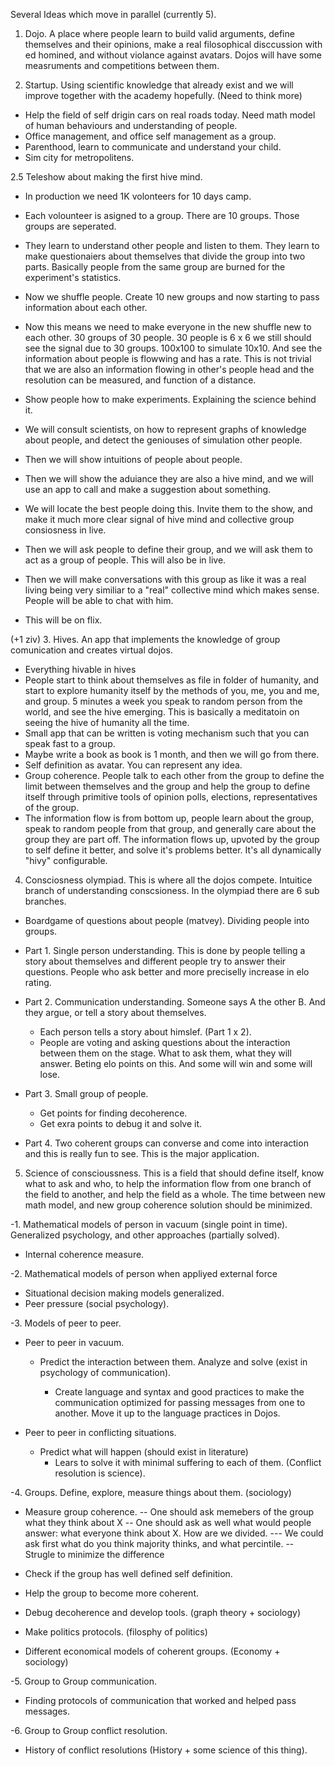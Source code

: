 Several Ideas which move in parallel (currently 5). 

1. Dojo. A place where people learn to build valid arguments, define themselves and their opinions, make a real filosophical disccussion with ed homined, and without violance against avatars. Dojos will have some measruments and competitions between them. 

2. Startup. Using scientific knowledge that already exist and we will improve together with the academy hopefully. (Need to think more) 
- Help the field of self drigin cars on real roads today. Need math model of human behaviours and understanding of people. 
- Office management, and office self management as a group. 
- Parenthood, learn to communicate and understand your child. 
- Sim city for metropolitens. 

2.5 Teleshow about making the first hive mind. 

- In production we need 1K volonteers for 10 days camp. 
- Each volounteer is asigned to a group. There are 10 groups. Those groups are seperated. 
- They learn to understand other people and listen to them. They learn to make questionaiers about themselves that divide the group into two parts. Basically people from the same group are burned for the experiment's statistics. 

- Now we shuffle people. Create 10 new groups and now starting to pass information about each other. 
- Now this means we need to make everyone in the new shuffle new to each other. 30 groups of 30 people. 30 people is 6 x 6 we still should see the signal due to 30 groups. 100x100 to simulate 10x10. And see the information about people is flowwing and has a rate. This is not trivial that we are also an information flowing in other's people head and the resolution can be measured, and function of a distance. 

- Show people how to make experiments. Explaining the science behind it. 
- We will consult scientists, on how to represent graphs of knowledge about people, and detect the geniouses of simulation other people. 

- Then we will show intuitions of people about people. 
- Then we will show the aduiance they are also a hive mind, and we will use an app to call and make a suggestion about something. 
- We will locate the best people doing this. Invite them to the show, and make it much more clear signal of hive mind and collective group consiosness in live. 

- Then we will ask people to define their group, and we will ask them to act as a group of people. This will also be in live. 
- Then we will make conversations with this group as like it was a real living being very similiar to a "real" collective mind which makes sense. People will be able to chat with him. 

- This will be on flix. 

(+1 ziv)
3. Hives. An app that implements the knowledge of group comunication and creates virtual dojos. 

- Everything hivable in hives 
- People start to think about themselves as file in folder of humanity, and start to explore humanity itself by the methods of you, me, you and me, and group. 5 minutes a week you speak to random person from the world, and see the hive emerging. This is basically a meditatoin on seeing the hive of humanity all the time. 
- Small app that can be written is voting mechanism such that you can speak fast to a group.
- Maybe write a book as book is 1 month, and then we will go from there. 
- Self definition as avatar. You can represent any idea. 
- Group coherence. People talk to each other from the group to define the limit between themselves and the group and help the group to define itself through primitive tools of opinion polls, elections, representatives of the group. 
- The information flow is from bottom up, people learn about the group, speak to random people from that group, and generally care about the group they are part off. The information flows up, upvoted by the group to self define it better, and solve it's problems better. It's all dynamically "hivy" configurable. 

4. Consciosness olympiad. This is where all the dojos compete. Intuitice branch of understanding conscsioness. In the olympiad there are 6 sub branches. 

- Boardgame of questions about people (matvey). Dividing people into groups. 

- Part 1. Single person understanding. This is done by people telling a story about themselves and different people try to answer their questions. People who ask better and more preciselly increase in elo rating. 

- Part 2. Communication understanding. Someone says A the other B. And they argue, or tell a story about themselves. 

  - Each person tells a story about himslef. (Part 1 x 2).
  - People are voting and asking questions about the interaction between them on the stage. What to ask them, what they will answer. Beting elo points on this. And some will win and some will lose. 

- Part 3. Small group of people. 

  - Get points for finding decoherence. 
  - Get exra points to debug it and solve it. 

- Part 4. Two coherent groups can converse and come into interaction and this is really fun to see. This is the major application. 

5. Science of conscioussness. This is a field that should define itself, know what to ask and who, to help the information flow from one branch of the field to another, and help the field as a whole. The time between new math model, and new group coherence solution should be minimized. 

-1. Mathematical models of person in vacuum (single point in time). Generalized psychology, and other approaches (partially solved). 

  - Internal coherence measure. 

-2. Mathematical models of person when appliyed external force 

  - Situational decision making models generalized. 
  - Peer pressure (social psychology). 

-3. Models of peer to peer. 

  - Peer to peer in vacuum. 

    - Predict the interaction between them. Analyze and solve (exist in psychology of communication). 

      - Create language and syntax and good practices to make the communication optimized for passing messages from one to another. Move it up to the language practices in Dojos. 

  - Peer to peer in conflicting situations. 
    - Predict what will happen (should exist in literature) 
      - Lears to solve it with minimal suffering to each of them. (Conflict resolution is science). 

-4. Groups. Define, explore, measure things about them. (sociology)
  - Measure group coherence. 
  -- One should ask memebers of the group what they think about X 
  -- One should ask as well what would people answer: what everyone think about X. How are we divided.
  --- We could ask first what do you think majority thinks, and what percintile. 
  -- Strugle to minimize the difference 
  
  - Check if the group has well defined self definition. 
  - Help the group to become more coherent. 
  - Debug decoherence and develop tools. (graph theory + sociology)
  - Make politics protocols. (filosphy of politics)
  - Different economical models of coherent groups. (Economy + sociology)

-5. Group to Group communication. 
  - Finding protocols of communication that worked and helped pass messages. 

-6. Group to Group conflict resolution. 
  - History of conflict resolutions (History + some science of this thing).



